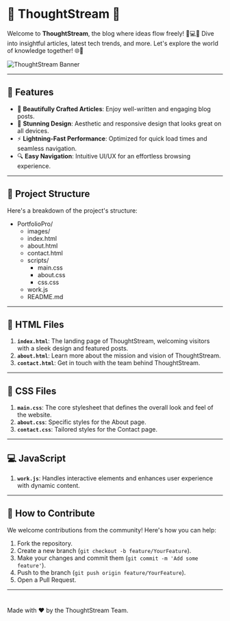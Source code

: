 # 🌟 ThoughtStream 🌟

Welcome to **ThoughtStream**, the blog where ideas flow freely! 💭💻✨ Dive into insightful articles, latest tech trends, and more. Let's explore the world of knowledge together! 🌐🧠

![ThoughtStream Banner](images/thoughtstream_banner.png)

---

## 🚀 Features

- 📝 **Beautifully Crafted Articles**: Enjoy well-written and engaging blog posts.
- 🎨 **Stunning Design**: Aesthetic and responsive design that looks great on all devices.
- ⚡ **Lightning-Fast Performance**: Optimized for quick load times and seamless navigation.
- 🔍 **Easy Navigation**: Intuitive UI/UX for an effortless browsing experience.

---

## 📂 Project Structure

Here's a breakdown of the project's structure:
- PortfolioPro/
    - images/
    - index.html
    - about.html
    - contact.html
    - scripts/
        - main.css
        - about.css
        - css.css
    - work.js
    - README.md

---

## 📜 HTML Files

1. **`index.html`**: The landing page of ThoughtStream, welcoming visitors with a sleek design and featured posts.
2. **`about.html`**: Learn more about the mission and vision of ThoughtStream.
3. **`contact.html`**: Get in touch with the team behind ThoughtStream.

---

## 🎨 CSS Files

1. **`main.css`**: The core stylesheet that defines the overall look and feel of the website.
2. **`about.css`**: Specific styles for the About page.
3. **`contact.css`**: Tailored styles for the Contact page.

---

## 💻 JavaScript

1. **`work.js`**: Handles interactive elements and enhances user experience with dynamic content.

---

## 🌟 How to Contribute

We welcome contributions from the community! Here's how you can help:

1. Fork the repository.
2. Create a new branch (`git checkout -b feature/YourFeature`).
3. Make your changes and commit them (`git commit -m 'Add some feature'`).
4. Push to the branch (`git push origin feature/YourFeature`).
5. Open a Pull Request.


---

#

Made with ❤️ by the ThoughtStream Team.
